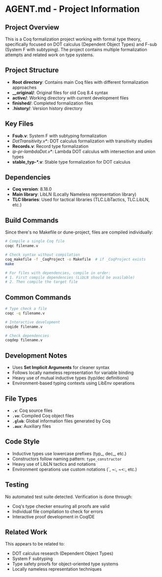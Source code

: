 # AGENT.md - Project Information

## Project Overview
This is a Coq formalization project working with formal type theory, specifically focused on DOT calculus (Dependent Object Types) and F-sub (System F with subtyping). The project contains multiple formalization attempts and related work on type systems.

## Project Structure
- **Root directory**: Contains main Coq files with different formalization approaches
- **__original/**: Original files for old Coq 8.4 syntax
- **active/**: Working directory with current development files
- **finished/**: Completed formalization files
- **.history/**: Version history directory

## Key Files
- **Fsub.v**: System F with subtyping formalization
- **DotTransitivity*.v**: DOT calculus formalization with transitivity studies
- **Records.v**: Record type formalization
- **ip-pr-lambdaDot*.v**: Lambda DOT calculus with intersection and union types
- **stable_typ-*.v**: Stable type formalization for DOT calculus

## Dependencies
- **Coq version**: 8.18.0
- **Main library**: LibLN (Locally Nameless representation library)
- **TLC libraries**: Used for tactical libraries (TLC.LibTactics, TLC.LibLN, etc.)

## Build Commands
Since there's no Makefile or dune-project, files are compiled individually:

```bash
# Compile a single Coq file
coqc filename.v

# Check syntax without compilation
coq_makefile -f _CoqProject -o Makefile  # if _CoqProject exists
make

# For files with dependencies, compile in order:
# 1. First compile dependencies (LibLN should be available)
# 2. Then compile the target file
```

## Common Commands
```bash
# Type check a file
coqc -q filename.v

# Interactive development
coqide filename.v

# Check dependencies
coqdep filename.v
```

## Development Notes
- Uses **Set Implicit Arguments** for cleaner syntax
- Follows locally nameless representation for variable binding
- Heavy use of mutual inductive types (typ/dec definitions)
- Environment-based typing contexts using LibEnv operations

## File Types
- **`.v`**: Coq source files
- **`.vo`**: Compiled Coq object files
- **`.glob`**: Global information files generated by Coq
- **`.aux`**: Auxiliary files

## Code Style
- Inductive types use lowercase prefixes (typ_, dec_, etc.)
- Constructors follow naming pattern: `type_constructor`
- Heavy use of LibLN tactics and notations
- Environment operations use custom notations (`, ~:, ~<:, etc.)

## Testing
No automated test suite detected. Verification is done through:
- Coq's type checker ensuring all proofs are valid
- Individual file compilation to check for errors
- Interactive proof development in CoqIDE

## Related Work
This appears to be related to:
- DOT calculus research (Dependent Object Types)
- System F subtyping 
- Type safety proofs for object-oriented type systems
- Locally nameless representation techniques

